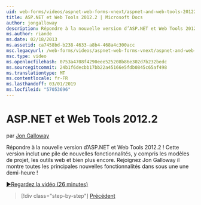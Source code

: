 ```yaml
---
uid: web-forms/videos/aspnet-web-forms-vnext/aspnet-and-web-tools-20122
title: ASP.NET et Web Tools 2012.2 | Microsoft Docs
author: jongalloway
description: Répondre à la nouvelle version d’ASP.NET et Web Tools 2012.2 ! Cette version inclut une pile de nouvelles fonctionnalités, y compris les modèles de projet, les outils web et bien plus encore. JO...
ms.author: riande
ms.date: 02/18/2013
ms.assetid: ca7458bd-b238-4633-a8b4-468a4c300acc
msc.legacyurl: /web-forms/videos/aspnet-web-forms-vnext/aspnet-and-web-tools-20122
msc.type: video
ms.openlocfilehash: 0753a4708f4290eee525208b86e302d7b232bedc
ms.sourcegitcommit: 24b1f6decbb17bb22a45166e5fdb0845c65af498
ms.translationtype: MT
ms.contentlocale: fr-FR
ms.lasthandoff: 03/01/2019
ms.locfileid: "57053696"
---
```

<a name="aspnet-and-web-tools-20122"></a>ASP.NET et Web Tools 2012.2
====================
par [Jon Galloway](https://github.com/jongalloway)

Répondre à la nouvelle version d’ASP.NET et Web Tools 2012.2 ! Cette version inclut une pile de nouvelles fonctionnalités, y compris les modèles de projet, les outils web et bien plus encore. Rejoignez Jon Galloway il montre toutes les principales nouvelles fonctionnalités dans sous une une demi-heure !

[&#9654;Regardez la vidéo (26 minutes)](https://channel9.msdn.com/Blogs/ASP-NET-Site-Videos/aspnet-and-web-tools-20122)

> [!div class="step-by-step"]
> [Précédent](getting-started-with-the-next-version-of-aspnet.md)
